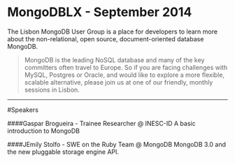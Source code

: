 MongoDBLX - September 2014
=========

The Lisbon MongoDB User Group is a place for developers to learn more about the non-relational, open source, document-oriented database MongoDB.


> MongoDB is the leading NoSQL database and many of the key committers often travel to Europe. So if you are facing challenges with MySQL, Postgres or Oracle, and would like to explore a more flexible, scalable alternative, please join us at one of our friendly, monthly sessions in Lisbon.

-----------
#Speakers

####Gaspar Brogueira - Trainee Researcher @ INESC-ID
A basic introduction to MongoDB


####JEmily Stolfo - SWE on the Ruby Team @ MongoDB
MongoDB 3.0 and the new pluggable storage engine API.
